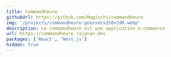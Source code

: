 ```yaml
---
title: Commandheure
githubUrl: https://github.com/Magizchi/commandheure
img: '/projects/commandheure-goussetx250x198.webp'
description: Le commandheure est une application e-commerce
url: https://commandheure.rajanan.dev
packages: ['React', 'Nest.js']
hidden: true
---
```

